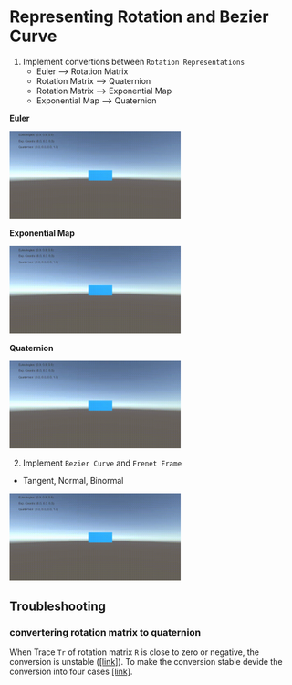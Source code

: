 # Representing Rotation and Bezier Curve
1. Implement convertions between `Rotation Representations`
      * Euler --> Rotation Matrix
      * Rotation Matrix --> Quaternion
      * Rotation Matrix --> Exponential Map
      * Exponential Map --> Quaternion

**Euler**
<p>    
     <img src='./gif/euler.gif' width=300>
</p>

**Exponential Map**
<p>
     <img src='./gif/exp.gif' width=300>
</p>

**Quaternion**
<p>
     <img src='./gif/quat.gif' width=300>
</p>


2. Implement `Bezier Curve` and `Frenet Frame`
  * Tangent, Normal, Binormal  
<p>
     <img src='./gif/bezier.gif' width=300>
</p>


## Troubleshooting
### convertering rotation matrix to quaternion
When Trace `Tr` of rotation matrix `R` is close to zero or negative, the conversion is unstable ([[link]](https://en.wikipedia.org/wiki/Quaternions_and_spatial_rotation#Conversion_to_and_from_the_matrix_representation)).
To make the conversion stable devide the conversion into four cases [[link]](https://en.wikipedia.org/wiki/Quaternions_and_spatial_rotation#Conversion_to_and_from_the_matrix_representation).
